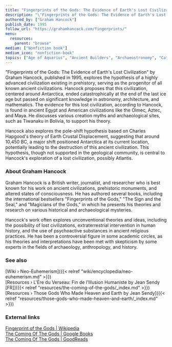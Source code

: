 ```yaml
---
title: "Fingerprints of the Gods: The Evidence of Earth's Lost Civilization"
description: "\"Fingerprints of the Gods: The Evidence of Earth's Lost Civilization\" by Graham Hancock, published in 1995, explores the hypothesis of a highly advanced civilization existing in prehistory, serving as the progenitor of all known ancient civilizations. Hancock proposes that this civilization, centered around Antarctica, ended catastrophically at the end of the last ice age but passed on significant knowledge in astronomy, architecture, and mathematics. The evidence for this lost civilization, according to Hancock, is found in ancient Egypt and American civilizations like the Olmec, Aztec, and Maya. He discusses various creation myths and archaeological sites, such as Tiwanaku in Bolivia, to support his theory."
authored_by: ["Graham Hancock"]
publish_date: 1995
follow_url: "https://grahamhancock.com/fingerprints/"
menu:
  resources:
    parent: "browse"
medium: ["Nonfiction book"]
medium_icon: "nonfiction-book"
topics: ["Age of Aquarius", "Ancient Builders", "Archaeostronomy", "Cataclysm",  "Flood Geology", "Precession", "Pyramids", "The Tradition"]
---
```


"Fingerprints of the Gods: The Evidence of Earth's Lost Civilization" by Graham Hancock, published in 1995, explores the hypothesis of a highly advanced civilization existing in prehistory, serving as the progenitor of all known ancient civilizations. Hancock proposes that this civilization, centered around Antarctica, ended catastrophically at the end of the last ice age but passed on significant knowledge in astronomy, architecture, and mathematics. The evidence for this lost civilization, according to Hancock, is found in ancient Egypt and American civilizations like the Olmec, Aztec, and Maya. He discusses various creation myths and archaeological sites, such as Tiwanaku in Bolivia, to support his theory.

Hancock also explores the pole-shift hypothesis based on Charles Hapgood's theory of Earth Crustal Displacement, suggesting that around 10,450 BC, a major shift positioned Antarctica at its current location, potentially leading to the destruction of this ancient civilization. This hypothesis, though not supported in the geological community, is central to Hancock's exploration of a lost civilization, possibly Atlantis​.

### About Graham Hancock

Graham Hancock is a British writer, journalist, and researcher who is best known for his work on ancient civilizations, prehistoric monuments, and altered states of consciousness. He has authored several books, including the international bestsellers "Fingerprints of the Gods," "The Sign and the Seal," and "Magicians of the Gods," in which he presents his theories and research on various historical and archaeological mysteries.

Hancock's work often explores unconventional theories and ideas, including the possibility of lost civilizations, extraterrestrial intervention in human history, and the use of psychoactive substances in ancient religious practices. He has been a controversial figure in some academic circles, as his theories and interpretations have been met with skepticism by some experts in the fields of archaeology, anthropology, and history.

### See also

[Wiki › Neo-Euhemerism]({{< relref "wiki/encyclopedia/neo-euhemerism.md" >}})</br>
[Resources › L\'Ère du Verseau: Fin de l\'Illusion Humaniste by Jean Sendy \[FR\]]({{< relref "resources/the-coming-of-the-gods/_index.md" >}})</br>
[Resources › Those Gods Who Made Heaven and Earth by Jean Sendy]({{< relref "resources/those-gods-who-made-heaven-and-earth/_index.md" >}})</br>

### External links

[Fingerprint of the Gods | Wikipedia](https://en.wikipedia.org/wiki/Fingerprints_of_the_Gods)</br>
[The Coming Of The Gods | Google Books](https://books.google.ch/books?id=nlVlAAAACAAJ&sitesec=reviews&redir_esc=y)</br>
[The Coming Of The Gods | GoodReads](https://www.goodreads.com/book/show/4977839-the-coming-of-the-gods)</br>

